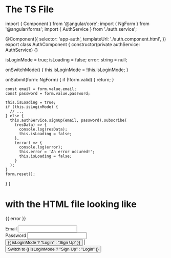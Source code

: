# The TS File

import { Component } from '@angular/core';
import { NgForm } from '@angular/forms';
import { AuthService } from './auth.service';

@Component({
selector: 'app-auth',
templateUrl: './auth.component.html',
})
export class AuthComponent {
constructor(private authService: AuthService) {}

isLoginMode = true;
isLoading = false;
error: string = null;

onSwitchMode() {
this.isLoginMode = !this.isLoginMode;
}

onSubmit(form: NgForm) {
if (!form.valid) {
return;
}

    const email = form.value.email;
    const password = form.value.password;

    this.isLoading = true;
    if (this.isLoginMode) {
      // ...
    } else {
      this.authService.signUp(email, password).subscribe(
        (resData) => {
          console.log(resData);
          this.isLoading = false;
        },
        (error) => {
          console.log(error);
          this.error = 'An error occured!';
          this.isLoading = false;
        }
      );
    }
    form.reset();

}
}

# with the HTML file looking like

<div class="row">
  <div class="col-xs-12 col-md-6 cold-md-offset-3">
    <div class="alert alert-danger" *ngIf="error">
      <p>{{ error }}</p>
    </div>
    <div *ngIf="isLoading" style="text-align: center">
      <app-loading-spinner></app-loading-spinner>
    </div>
    <form #authForm="ngForm" (ngSubmit)="onSubmit(authForm)" *ngIf="!isLoading">
      <div class="form-group">
        <label for="email">Email</label>
        <input
          class="form-control"
          type="email"
          id="email"
          ngModel
          name="email"
          required
          email
        />
      </div>
      <div class="form-group">
        <label for="password">Password</label>
        <input
          class="form-control"
          type="password"
          id="password"
          ngModel
          name="password"
          required
          minlength="6"
        />
      </div>
      <div>
        <button
          class="btn btn-primary"
          type="submit"
          [disabled]="!authForm.valid"
        >
          {{ isLoginMode ? "Login" : "Sign Up" }}
        </button>
        |
        <button class="btn btn-primary" type="button" (click)="onSwitchMode()">
          Switch to {{ isLoginMode ? "Sign Up" : "Login" }}
        </button>
      </div>
    </form>
  </div>
</div>
